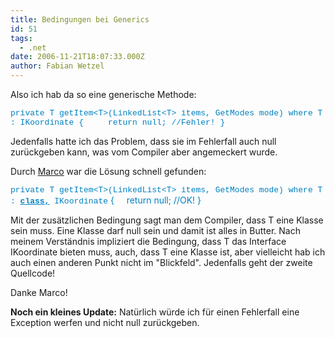 ```yaml
---
title: Bedingungen bei Generics
id: 51
tags:
  - .net
date: 2006-11-21T18:07:33.000Z
author: Fabian Wetzel
---
```


Also ich hab da so eine generische Methode:

<font face="Courier New" color="#0080c0" size="2">private T getItem&lt;T&gt;(LinkedList&lt;T&gt; items, GetModes mode) where T : IKoordinate
{
&nbsp;&nbsp;&nbsp; return null; //Fehler!
}</font>

Jedenfalls hatte ich das Problem, dass sie im Fehlerfall auch null zurückgeben kann, was vom Compiler aber angemeckert wurde.

Durch [Marco](http://blog.mwiedemeyer.de "marco") war die Lösung schnell gefunden:

<font color="#0080c0"><font face="Courier New" size="2">private T getItem&lt;T&gt;(LinkedList&lt;T&gt; items, GetModes mode) where T : **<u>class,</u>** IKoordinate</font> 
{
&nbsp;&nbsp;&nbsp; return null; //OK!
}</font>

Mit der zusätzlichen Bedingung sagt man dem Compiler, dass T eine Klasse sein muss. Eine Klasse darf null sein und damit ist alles in Butter. Nach meinem Verständnis impliziert die Bedingung, dass T das Interface IKoordinate bieten muss, auch, dass T eine Klasse ist, aber vielleicht hab ich auch einen anderen Punkt nicht im "Blickfeld". Jedenfalls geht der zweite Quellcode!

Danke Marco!

**Noch ein kleines Update:** Natürlich würde ich für einen Fehlerfall eine Exception werfen und nicht null zurückgeben.

